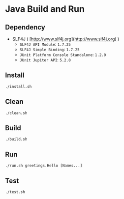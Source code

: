 # Java Build and Run

## Dependency

- SLF4J ( [http://www.slf4j.org](http://www.slf4j.org) )
	- `SLF4J API Module`: `1.7.25`
	- `SLF4J Simple Binding`: `1.7.25`
	- `JUnit Platform Console Standalone`: `1.2.0`
	- `JUnit Jupiter API`: `5.2.0`

## Install

```./install.sh```

## Clean

```./clean.sh```

## Build

```./build.sh```

## Run

```./run.sh greetings.Hello [Names...]```

## Test

```./test.sh```
